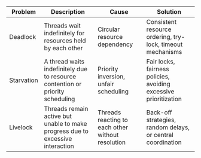 | Problem | Description | Cause | Solution |
|----|---|---|---|
| Deadlock | Threads wait indefinitely for resources held by each other | Circular resource dependency | Consistent resource ordering, try-lock, timeout mechanisms |
| Starvation | A thread waits indefinitely due to resource contention or priority scheduling | Priority inversion, unfair scheduling | Fair locks, fairness policies, avoiding excessive prioritization |
| Livelock | Threads remain active but unable to make progress due to excessive interaction | Threads reacting to each other without resolution | Back-off strategies, random delays, or central coordination |
